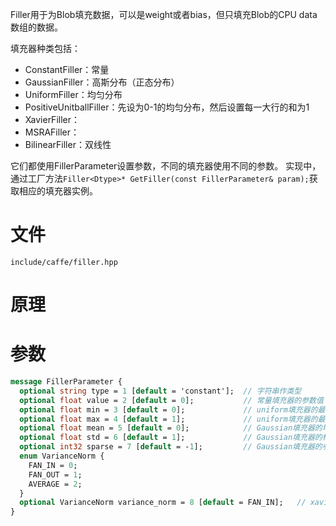 Filler用于为Blob填充数据，可以是weight或者bias，但只填充Blob的CPU data数组的数据。

填充器种类包括：
* ConstantFiller：常量
* GaussianFiller：高斯分布（正态分布）
* UniformFiller：均匀分布
* PositiveUnitballFiller：先设为0-1的均匀分布，然后设置每一大行的和为1
* XavierFiller：
* MSRAFiller：
* BilinearFiller：双线性

它们都使用FillerParameter设置参数，不同的填充器使用不同的参数。
实现中，通过工厂方法`Filler<Dtype>* GetFiller(const FillerParameter& param);`获取相应的填充器实例。

# 文件
```
include/caffe/filler.hpp
```

# 原理

# 参数
```protobuf
message FillerParameter {
  optional string type = 1 [default = 'constant'];  // 字符串作类型
  optional float value = 2 [default = 0];           // 常量填充器的参数值
  optional float min = 3 [default = 0];             // uniform填充器的最小值参数
  optional float max = 4 [default = 1];             // uniform填充器的最大值参数
  optional float mean = 5 [default = 0];            // Gaussian填充器的均值参数
  optional float std = 6 [default = 1];             // Gaussian填充器的标准差参数
  optional int32 sparse = 7 [default = -1];         // Gaussian填充器的参数
  enum VarianceNorm {
    FAN_IN = 0; 
    FAN_OUT = 1; 
    AVERAGE = 2; 
  }
  optional VarianceNorm variance_norm = 8 [default = FAN_IN];   // xavier,msra填充器的参数
}
```